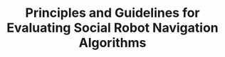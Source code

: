 ---
title: "Principles and Guidelines for Evaluating Social Robot Navigation Algorithms"
authors: "Anthony Francis, Claudia Pérez-d'Arpino, Chengshu Li, Fei Xia, Alexandre Alahi, Rachid Alami, Aniket Bera, Abhijat Biswas, Joydeep Biswas, Rohan Chandra, Hao-Tien Lewis Chiang, Michael Everett, Sehoon Ha, Justin Hart, Jonathan P How, Haresh Karnan, Tsang-Wei Edward Lee, Luis J Manso, Reuth Mirksy, Soeren Pirk, Phani Teja Singamaneni, Peter Stone, Ada V Taylor, Peter Trautman, Nathan Tsoi, Marynel Vazquez, Xuesu Xiao, Peng Xu, Naoki Yokoyama, Alexander Toshev, Roberto Martin-Martin"
venue: "ACM Transactions on Human-Robot Interaction (T-HRI)"
year: "2023"
status: "accepted"
arxiv: "https://arxiv.org/pdf/2306.16740.pdf"
official_link: ""
doi: ""
volume: ""
number: ""
pages: ""
publisher: ""
month: "12"
address: ""
type: "journal"
school: ""
awards: ""
notes: ""
include_on_website: true
image: "francis23_journal.png"
links_to_code: "https://github.com/SocialNav/SocialNavAPI"
links_to_video: ""
collection: publications
permalink: /publication/2023-12-Francis23_Principles.html
---